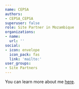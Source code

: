```yaml
---
name: CEPSA
authors: 
- CEPSA_CEPSA
superuser: false
role: Site Partner in Mozambique
organizations: 
- name: 
  url: ''
social: 
- icon: envelope
  icon_pack: fas
  link: 'mailto:'
user_groups: 
- Site Partners
---
```



You can learn more about me [here](https://cepsamoz.org/).